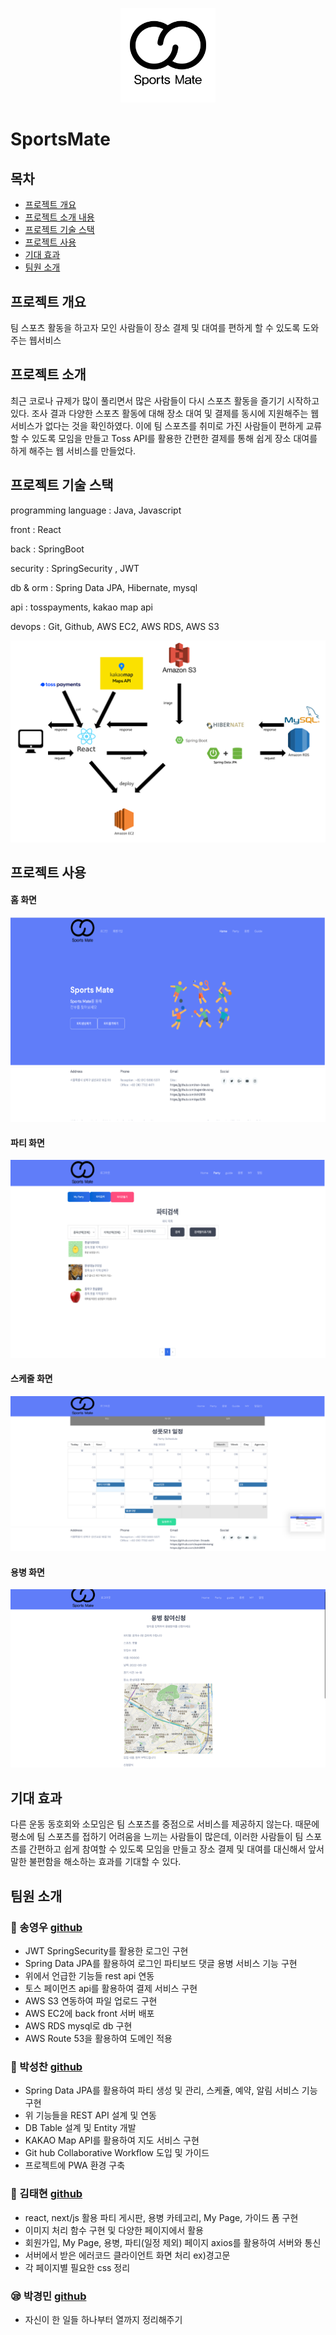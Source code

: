 <p align="center"> <img src="report/images/white-logo.png" width="30%" height="30%" ></img></p>



# SportsMate


## 목차


* [프로젝트 개요](#프로젝트-개요)
* [프로젝트 소개 내용](#프로젝트-소개)
* [프로젝트 기술 스택](#프로젝트-기술-스택)
* [프로젝트 사용](#프로젝트-사용)
* [기대 효과](#기대-효과)
* [팀원 소개](#팀원-소개)



## 프로젝트 개요

팀 스포츠 활동을 하고자 모인 사람들이 장소 결제 및 대여를 편하게 할 수 있도록 도와주는 웹서비스

## 프로젝트 소개

최근 코로나 규제가 많이 풀리면서 많은 사람들이 다시 스포츠 활동을 즐기기 시작하고 있다. 조사 결과 다양한 스포츠 활동에 대해 장소 대여 및 결제를 동시에 지원해주는 웹서비스가 없다는 것을 확인하였다. 이에 팀 스포츠를 취미로 가진 사람들이 편하게 교류할 수 있도록 모임을 만들고 Toss API를 활용한 간편한 결제를 통해 쉽게 장소 대여를 하게 해주는 웹 서비스를 만들었다.

## 프로젝트 기술 스택

programming language : Java, Javascript

front : React

back : SpringBoot

security : SpringSecurity , JWT

db & orm : Spring Data JPA, Hibernate, mysql

api : tosspayments, kakao map api

devops : Git, Github, AWS EC2, AWS RDS, AWS S3 

![skill](report/images/image.png)

## 프로젝트 사용

#### 홈 화면
![home](report/images/image2.png)
 

#### 파티 화면
![party](report/images/image3.png)
 

#### 스케줄 화면
![schedule](report/images/image4.png)
 

#### 용병 화면
![hire](report/images/image5.png)


## 기대 효과

다른 운동 동호회와 소모임은 팀 스포츠를 중점으로 서비스를 제공하지 않는다. 때문에
평소에 팀 스포츠를 접하기 어려움을 느끼는 사람들이 많은데, 이러한 사람들이 팀 스포츠를 간편하고 쉽게 참여할 수 있도록 모임을 만들고 장소 결제 및 대여를 대신해서 앞서 말한 불편함을 해소하는 효과를 기대할 수 있다.

## 팀원 소개



###  :dolphin: 송영우 <a href="https://github.com/superdevsong"> github<br></a>

* JWT SpringSecurity를 활용한 로그인 구현
* Spring Data JPA를 활용하여 로그인 파티보드 댓글 용병 서비스 기능 구현
* 위에서 언급한 기능들 rest api 연동
* 토스 페이먼츠 api를 활용하여 결제 서비스 구현 
* AWS S3 연동하여 파일 업로드 구현
* AWS EC2에 back front 서버 배포 
* AWS RDS mysql로 db 구현 
* AWS Route 53을 활용하여 도메인 적용 

###  :dog: 박성찬 <a href="https://github.com/ran-3roads"> github<br></a>

* Spring Data JPA를 활용하여 파티 생성 및 관리, 스케쥴, 예약, 알림 서비스 기능 구현
* 위 기능들을 REST API 설계 및 연동
* DB Table 설계 및 Entity 개발
* KAKAO Map API를 활용하여 지도 서비스 구현
* Git hub Collaborative Workflow 도입 및 가이드
* 프로젝트에 PWA 환경 구축

###  :pig: 김태현 <a href="https://github.com/kth3819"> github<br></a>

* react, next/js 활용 파티 게시판, 용병 카테고리, My Page, 가이드 폼 구현
* 이미지 처리 함수 구현 및 다양한 페이지에서 활용 
* 회원가입, My Page, 용병, 파티(일정 제외) 페이지 axios를 활용하여 서버와 통신
* 서버에서 받은 에러코드 클라이언트 화면 처리 ex)경고문
* 각 페이지별 필요한 css 정리 

###  :sleepy: 박경민 <a href="https://github.com/qaz5216"> github<br></a>

* 자신이 한 일들 하나부터 열까지 정리해주기 






